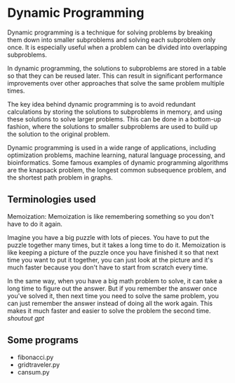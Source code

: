 # Dynamic Programming

Dynamic programming is a technique for solving problems by breaking them down into smaller subproblems and solving each subproblem only once. It is especially useful when a problem can be divided into overlapping subproblems.

In dynamic programming, the solutions to subproblems are stored in a table so that they can be reused later. This can result in significant performance improvements over other approaches that solve the same problem multiple times.

The key idea behind dynamic programming is to avoid redundant calculations by storing the solutions to subproblems in memory, and using these solutions to solve larger problems. This can be done in a bottom-up fashion, where the solutions to smaller subproblems are used to build up the solution to the original problem.

Dynamic programming is used in a wide range of applications, including optimization problems, machine learning, natural language processing, and bioinformatics. Some famous examples of dynamic programming algorithms are the knapsack problem, the longest common subsequence problem, and the shortest path problem in graphs.


## Terminologies used

Memoization: Memoization is like remembering something so you don't have to do it again.

Imagine you have a big puzzle with lots of pieces. You have to put the puzzle together many times, but it takes a long time to do it. Memoization is like keeping a picture of the puzzle once you have finished it so that next time you want to put it together, you can just look at the picture and it's much faster because you don't have to start from scratch every time.

In the same way, when you have a big math problem to solve, it can take a long time to figure out the answer. But if you remember the answer once you've solved it, then next time you need to solve the same problem, you can just remember the answer instead of doing all the work again. This makes it much faster and easier to solve the problem the second time. *shoutout gpt*


## Some programs 
- fibonacci.py
- gridtraveler.py
- cansum.py

